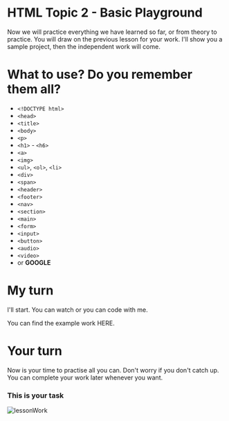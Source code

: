 # HTML Topic 2 - Basic Playground

Now we will practice everything we have learned so far, or from theory to practice. You will draw on the previous lesson for your work. I'll show you a sample project, then the independent work will come. 

# What to use? Do you remember them all?

- `<!DOCTYPE html>`
- `<head>`
- `<title>`
- `<body>`
- `<p>`
- `<h1>` - `<h6>`
- `<a>`
- `<img>`
- `<ul>`, `<ol>`, `<li>`
- `<div>`
- `<span>`
- `<header>`
- `<footer>`
- `<nav>`
- `<section>`
- `<main>`
- `<form>`
- `<input>`
- `<button>`
- `<audio>`
- `<video>`
- or **GOOGLE**

# My turn

I'll start. You can watch or you can code with me.

You can find the example work HERE.

# Your turn

Now is your time to practise all you can. Don't worry if you don't catch up. You can complete your work later whenever you want.

### This is your task

![lessonWork](https://github.com/macoto00/Frontend-Developer-Code-Lessons/assets/117540231/79947182-38b0-4f7b-b3a5-35c7ed184e22)

